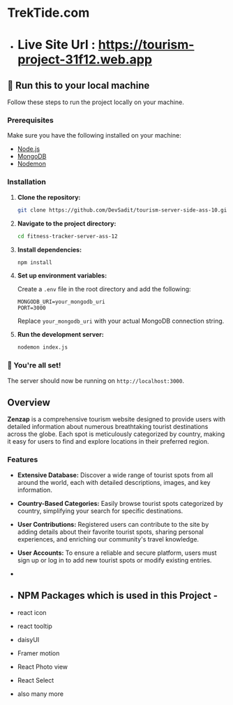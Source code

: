 
# TrekTide.com

- # Live Site Url : https://tourism-project-31f12.web.app

## 🚀 Run this to your local machine

Follow these steps to run the project locally on your machine.

### Prerequisites

Make sure you have the following installed on your machine:
- [Node.js](https://nodejs.org/)
- [MongoDB](https://www.mongodb.com/)
- [Nodemon](https://nodemon.io/)

### Installation

1. **Clone the repository:**

    ```bash
    git clone https://github.com/DevSadit/tourism-server-side-ass-10.git
    ```

2. **Navigate to the project directory:**

    ```bash
    cd fitness-tracker-server-ass-12
    ```

3. **Install dependencies:**

    ```bash
    npm install
    ```

4. **Set up environment variables:**

    Create a `.env` file in the root directory and add the following:

    ```env
    MONGODB_URI=your_mongodb_uri
    PORT=3000
    ```

    Replace `your_mongodb_uri` with your actual MongoDB connection string.

5. **Run the development server:**

    ```bash
    nodemon index.js
    ```

### 🎉 You're all set!

The server should now be running on `http://localhost:3000`.



## Overview

**Zenzap** is a comprehensive tourism website designed to provide users with detailed information about numerous breathtaking tourist destinations across the globe. Each spot is meticulously categorized by country, making it easy for users to find and explore locations in their preferred region.

### Features

- **Extensive Database:** Discover a wide range of tourist spots from all around the world, each with detailed descriptions, images, and key information.
- **Country-Based Categories:** Easily browse tourist spots categorized by country, simplifying your search for specific destinations.
- **User Contributions:** Registered users can contribute to the site by adding details about their favorite tourist spots, sharing personal experiences, and enriching our community's travel knowledge.
- **User Accounts:** To ensure a reliable and secure platform, users must sign up or log in to add new tourist spots or modify existing entries.

- 
-  ## NPM Packages which is used in this Project -
- react icon
- react tooltip
- daisyUI
- Framer motion
- React Photo view
- React Select
- also many more
